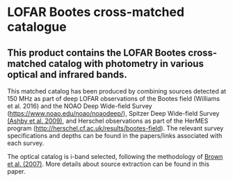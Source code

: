 # LOFAR Bootes cross-matched catalogue
## This product contains the LOFAR Bootes cross-matched catalog with photometry in various optical and infrared bands.

This matched catalog has been produced by combining sources detected at 150 MHz as part of deep LOFAR observations of the Bootes field (Williams et al. 2016) and the NOAO Deep Wide-field Survey (https://www.noao.edu/noao/noaodeep/), Spitzer Deep Wide-field Survey [(Ashby et al. 2009)](http://adsabs.harvard.edu/abs/2009ApJ...701..428A), and Herschel observations as part of the HerMES program (http://herschel.cf.ac.uk/results/bootes-field). The relevant survey specifications and depths can be found in the papers/links associated with each survey.

The optical catalog is i-band selected, following the methodology of [Brown et al. (2007)](http://adsabs.harvard.edu/abs/2007ApJ...654..858B). More details about source extraction can be found in this paper.
